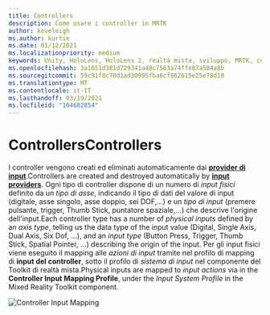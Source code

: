 ```yaml
---
title: Controllers
description: Come usare i controller in MRTK
author: keveleigh
ms.author: kurtie
ms.date: 01/12/2021
ms.localizationpriority: medium
keywords: Unity, HoloLens, HoloLens 2, realtà mista, sviluppo, MRTK, controller,
ms.openlocfilehash: 3a1651d381d729341a48c7563a74ffe87a584a8b
ms.sourcegitcommit: 59c91f8c70d1ad30995fba6cf862615e25e78d10
ms.translationtype: MT
ms.contentlocale: it-IT
ms.lasthandoff: 03/19/2021
ms.locfileid: "104682854"
---
```

# <a name="controllers"></a><span data-ttu-id="7e973-104">Controllers</span><span class="sxs-lookup"><span data-stu-id="7e973-104">Controllers</span></span>

<span data-ttu-id="7e973-105">I controller vengono creati ed eliminati automaticamente dai [**provider di input**](InputProviders.md).</span><span class="sxs-lookup"><span data-stu-id="7e973-105">Controllers are created and destroyed automatically by [**input providers**](InputProviders.md).</span></span> <span data-ttu-id="7e973-106">Ogni tipo di controller dispone di un numero di *input fisici* definito da un *tipo di asse*, indicando il tipo di dati del valore di input (digitale, asse singolo, asse doppio, sei DOF,...) e un *tipo di input* (premere pulsante, trigger, Thumb Stick, puntatore spaziale,...) che descrive l'origine dell'input.</span><span class="sxs-lookup"><span data-stu-id="7e973-106">Each controller type has a number of *physical inputs* defined by an *axis type*, telling us the data type of the input value (Digital, Single Axis, Dual Axis, Six Dof, ...), and an *input type* (Button Press, Trigger, Thumb Stick, Spatial Pointer, ...) describing the origin of the input.</span></span> <span data-ttu-id="7e973-107">Per gli input fisici viene eseguito il mapping alle *azioni di input* tramite nel profilo di mapping di **input del controller**, sotto il profilo di *sistema di input* nel componente del Toolkit di realtà mista.</span><span class="sxs-lookup"><span data-stu-id="7e973-107">Physical inputs are mapped to *input actions* via in the **Controller Input Mapping Profile**, under the *Input System Profile* in the Mixed Reality Toolkit component.</span></span>

<img src="../Images/Input/ControllerInputMapping.png" style="max-width:100%;" alt="Controller Input Mapping">
